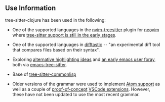 ## Use Information

tree-sitter-clojure has been used in the following:

* One of the supported languages in the [nvim-treesitter](https://github.com/nvim-treesitter/nvim-treesitter#supported-languages) plugin for
[neovim](https://github.com/neovim/neovim) where [tree-sitter support is still in the early stages](https://neovim.io/news/2021/07).

* One of the supported languages in [difftastic](https://github.com/Wilfred/difftastic) -- "an experimental diff tool that compares files based on their syntax".

* Exploring [alternative highlighting ideas](https://github.com/ubolonton/emacs-tree-sitter/issues/68) and [an early emacs user foray](https://ag91.github.io/blog/2021/06/22/how-(simple-is)-to-install-a-clojure-tree-sitter-grammar-and-use-it-from-emacs/), both via [emacs-tree-sitter](https://github.com/ubolonton/emacs-tree-sitter).

* Base of [tree-sitter-commonlisp](https://github.com/theHamsta/tree-sitter-commonlisp)

* Older versions of the grammar were used to implement [Atom support](https://github.com/sogaiu/language-clojure/tree/tree-sitter-clojure) as well as a couple of [proof-of-concept](https://github.com/sogaiu/vscode-clojure-defs)
[VSCode extensions](https://github.com/sogaiu/vscode-clojure-colorizer).  However, these have not been updated to use the most recent grammar.
